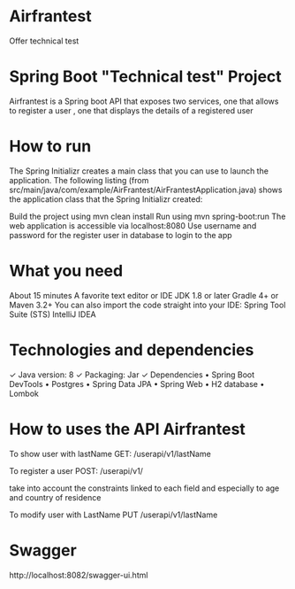 # Airfrantest

Offer technical test
# Spring Boot "Technical test" Project


Airfrantest is a Spring boot API that exposes two services, 
one that allows to register a user , one that displays the details of a registered user

# How to run

The Spring Initializr creates a main class that you can use to launch the application. The following listing (from src/main/java/com/example/AirFrantest/AirFrantestApplication.java) shows the application class that the Spring Initializr created:

Build the project using mvn clean install
Run using mvn spring-boot:run
The web application is accessible via localhost:8080
Use username and password for the register user in database to login to the app

# What you need 
About 15 minutes
A favorite text editor or IDE
JDK 1.8 or later
Gradle 4+ or Maven 3.2+
You can also import the code straight into your IDE:
Spring Tool Suite (STS)
IntelliJ IDEA

# Technologies and dependencies 
✓ Java version: 8
✓ Packaging: Jar
✓ Dependencies
• Spring Boot DevTools
• Postgres
• Spring Data JPA
• Spring Web
• H2 database 
• Lombok

# How to uses the API Airfrantest

  To show user with lastName
  GET: /userapi/v1/lastName
  
To register a user
  POST:  /userapi/v1/
  
take into account the constraints linked to each field and
especially to age and country of residence    

To modify user with LastName
   PUT /userapi/v1/lastName
   
   # Swagger 
   
http://localhost:8082/swagger-ui.html

